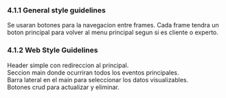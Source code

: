 ### 4.1.1 General style guidelines  
Se usaran botones para la navegacion entre frames. Cada frame tendra un boton principal para volver al menu principal segun si es cliente o experto.  
### 4.1.2 Web Style Guidelines  
Header simple con redireccion al principal.  
Seccion main donde ocurriran todos los eventos principales.  
Barra lateral en el main para seleccionar los datos visualizables.  
Botones crud para actualizar y eliminar.  

